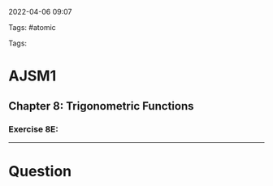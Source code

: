 2022-04-06 09:07

Tags: #atomic

Tags:

# AJSM1
## Chapter 8: Trigonometric Functions
### Exercise 8E: 

---
# Question

